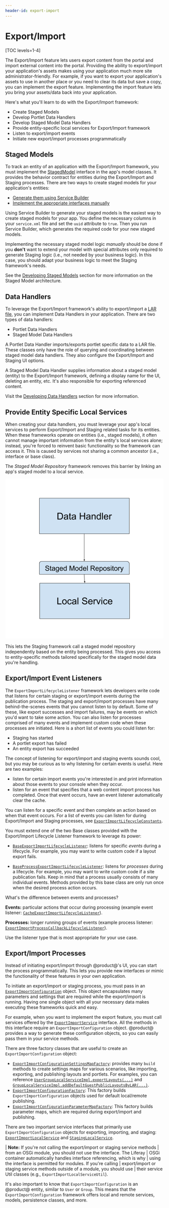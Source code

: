 ```yaml
---
header-id: export-import
---
```


# Export/Import

[TOC levels=1-4]

The Export/Import feature lets users export content from the portal and import
external content into the portal. Providing the ability to export/import your
application's assets makes using your application much more site
administrator-friendly. For example, if you want to export your application's
assets to use in another place or you need to clear its data but save a copy,
you can implement the export feature. Implementing the import feature lets you
bring your assets/data back into your application.

Here's what you'll learn to do with the Export/Import framework: 

- Create Staged Models
- Develop Portlet Data Handlers
- Develop Staged Model Data Handlers
- Provide entity-specific local services for Export/Import framework
- Listen to export/import events
- Initiate new export/import processes programmatically

## Staged Models

To track an entity of an application with the Export/Import framework, you must
implement the
[StagedModel](@platform-ref@/7.2-latest/javadocs/portal-kernel/com/liferay/portal/kernel/model/StagedModel.html)
interface in the app's model classes. It provides the behavior contract for
entities during the Export/Import and Staging processes. There are two ways to
create staged models for your application's entities:

- [Generate them using Service Builder](/developer/frameworks/-/knowledge_base/7-2/generating-staged-models-using-service-builder)
- [Implement the appropriate interfaces manually](/developer/frameworks/-/knowledge_base/7-2/creating-staged-models-manually)

Using Service Builder to generate your staged models is the easiest way to
create staged models for your app. You define the necessary columns in your
`service.xml` file and set the `uuid` attribute to `true`. Then you run
Service Builder, which generates the required code for your new staged models.

Implementing the necessary staged model logic *manually* should be done if you
**don't** want to extend your model with special attributes only required to
generate Staging logic (i.e., not needed by your business logic). In this case,
you should adapt your business logic to meet the Staging framework's needs.

See the
[Developing Staged Models](/developer/frameworks/-/knowledge_base/7-2/developing-staged-models)
section for more information on the Staged Model architecture.

## Data Handlers

To leverage the Export/Import framework's ability to export/import a
[LAR file](/developer/reference/-/knowledge_base/7-2/liferay-archive-lar-file),
you can implement Data Handlers in your application. There are two types of data
handlers:

- Portlet Data Handlers
- Staged Model Data Handlers

A Portlet Data Handler imports/exports portlet specific data to a LAR file.
These classes only have the role of querying and coordinating between staged
model data handlers. They also configure the Export/Import and Staging UI
options.

A Staged Model Data Handler supplies information about a staged model (entity)
to the Export/Import framework, defining a display name for the UI, deleting an
entity, etc. It's also responsible for exporting referenced content.

Visit the
[Developing Data Handlers](/developer/frameworks/-/knowledge_base/7-2/developing-data-handlers)
section for more information.

## Provide Entity Specific Local Services

When creating your data handlers, you must leverage your app's local services to
perform Export/Import and Staging related tasks for its entities. When these
frameworks operate on entities (i.e., staged models), it often cannot manage
important information from the entity's local services alone; instead, you're
forced to reinvent basic functionality so the framework can access it. This is
caused by services not sharing a common ancestor (i.e., interface or base
class).

The *Staged Model Repository* framework removes this barrier by linking an app's
staged model to a local service.

![Figure 1: Staged Model Repositories provide a Staging-specific layer of functionality for your local services.](../../../images/staged-model-repository.png)

This lets the Staging framework call a staged model repository independently
based on the entity being processed. This gives you access to entity-specific
methods tailored specifically for the staged model data you're handling.

## Export/Import Event Listeners

The `ExportImportLifecycleListener` framework lets developers write code that
listens for certain staging or export/import events during the publication
process. The staging and export/import processes have many behind-the-scenes
events that you cannot listen to by default. Some of these, like export
successes and import failures, may be events on which you'd want to take some
action. You can also listen for processes comprised of many events and implement
custom code when these processes are initiated. Here is a short list of events
you could listen for: 

- Staging has started
- A portlet export has failed
- An entity export has succeeded

The concept of listening for export/import and staging events sounds cool, but
you may be curious as to why listening for certain events is useful. Here are
two examples:

- listen for certain import events you're interested in and print information
  about those events to your console when they occur.
- listen for an event that specifies that a web content import process has
  completed. Once that event occurs, have an event listener automatically clear
  the cache.

You can listen for a specific event and then complete an action based on when
that event occurs. For a list of events you can listen for during Export/Import
and Staging processes, see
[`ExportImportLifecycleConstants`](@platform-ref@/7.2-latest/javadocs/portal-kernel/com/liferay/exportimport/kernel/lifecycle/ExportImportLifecycleConstants.html).

You must extend one of the two Base classes provided with the Export/Import
Lifecycle Listener framework to leverage its power:

- [`BaseExportImportLifecycleListener`](@platform-ref@/7.2-latest/javadocs/portal-kernel/com/liferay/exportimport/kernel/lifecycle/BaseExportImportLifecycleListener.html):
  listens for specific *events* during a lifecycle. For example, you may want to
  write custom code if a layout export fails.

- [`BaseProcessExportImportLifecycleListener`](@platform-ref@/7.2-latest/javadocs/portal-kernel/com/liferay/exportimport/kernel/lifecycle/BaseProcessExportImportLifecycleListener.html):
  listens for *processes* during a lifecycle. For example, you may want to write
  custom code if a site publication fails. Keep in mind that a process usually
  consists of many individual events. Methods provided by this base class are
  only run once when the desired process action occurs.

What's the difference between events and processes? 

**Events:** particular actions that occur during processing (example event
listener:
[`CacheExportImportLifecycleListener`](@app-ref@/web-experience/latest/javadocs/com/liferay/exportimport/lifecycle/CacheExportImportLifecycleListener.html)).

**Processes:** longer running groups of events (example process listener:
[`ExportImportProcessCallbackLifecycleListener`](@app-ref@/web-experience/latest/javadocs/com/liferay/exportimport/lifecycle/ExportImportProcessCallbackLifecycleListener.html)).

Use the listener type that is most appropriate for your use case.

## Export/Import Processes

Instead of initiating export/import through @product@'s UI, you can start the
process programmatically. This lets you provide new interfaces or mimic the
functionality of these features in your own application.

To initiate an export/import or staging process, you must pass in an
[`ExportImportConfiguration`](@platform-ref@/7.2-latest/javadocs/portal-kernel/com/liferay/exportimport/kernel/model/ExportImportConfiguration.html)
object. This object encapsulates many parameters and settings that are required
while the export/import is running. Having one single object with all your
necessary data makes executing these frameworks quick and easy.

For example, when you want to implement the export feature, you must call
services offered by the
[`ExportImportService`](@platform-ref@/7.2-latest/javadocs/portal-kernel/com/liferay/exportimport/kernel/service/ExportImportService.html)
interface. All the methods in this interface require an
`ExportImportConfiguration` object. @product@ provides a way to generate these
configuration objects, so you can easily pass them in your service methods.

There are three factory classes that are useful to create an
`ExportImportConfiguration` object:

- [`ExportImportConfigurationSettingsMapFactory`](@platform-ref@/7.2-latest/javadocs/portal-kernel/com/liferay/exportimport/kernel/configuration/ExportImportConfigurationSettingsMapFactory.html):
  provides many `build` methods to create settings maps for various scenarios,
  like importing, exporting, and publishing layouts and portlets. For examples,
  you can reference
  [`UserGroupLocalServiceImpl.exportLayouts(...)`](@platform-ref@/7.2-latest/javadocs/portal-impl/com/liferay/portal/service/impl/UserGroupLocalServiceImpl.html#exportLayouts-long-java.util.Map-)
  and
  [`GroupLocalServiceImpl.addDefaultGuestPublicLayoutsByLAR(...)`](@platform-ref@/7.2-latest/javadocs/portal-impl/com/liferay/portal/service/impl/GroupLocalServiceImpl.html#addDefaultGuestPublicLayoutsByLAR-com.liferay.portal.kernel.model.Group-java.io.File-).
- [`ExportImportConfigurationFactory`](@platform-ref@/7.2-latest/javadocs/portal-kernel/com/liferay/exportimport/kernel/configuration/ExportImportConfigurationFactory.html):
  This factory builds `ExportImportConfiguration` objects used for default
  local/remote publishing.
- [`ExportImportConfigurationParameterMapFactory`](@platform-ref@/7.2-latest/javadocs/portal-kernel/com/liferay/exportimport/kernel/configuration/ExportImportConfigurationParameterMapFactory.html):
  This factory builds parameter maps, which are required during export/import
  and publishing.

There are two important service interfaces that primarily use
`ExportImportConfiguration` objects for exporting, importing, and staging:
[`ExportImportLocalService`](@platform-ref@/7.2-latest/javadocs/portal-kernel/com/liferay/exportimport/kernel/service/ExportImportLocalService.html)
and
[`StagingLocalService`](@platform-ref@/7.2-latest/javadocs/portal-kernel/com/liferay/exportimport/kernel/service/StagingLocalService.html).

| **Note:** If you're not calling the export/import or staging service methods
| from an OSGi module, you should not use the interface. The Liferay
| OSGi container automatically handles interface referencing, which is why
| using the interface is permitted for modules. If you're calling
| export/import or staging service methods outside of a module, you should use
| their service Util classes (e.g., `ExportImportLocalServiceUtil`).

It's also important to know that `ExportImportConfiguration` is an @product@
entity, similar to `User` or `Group`. This means that the
`ExportImportConfiguration` framework offers local and remote services, models,
persistence classes, and more.
